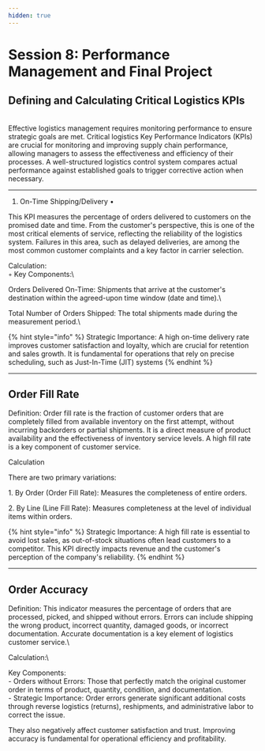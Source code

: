 ```yaml
---
hidden: true
---
```


# Session 8: Performance Management and Final Project

## Defining and Calculating Critical Logistics KPIs

\
Effective logistics management requires monitoring performance to ensure strategic goals are met. Critical logistics Key Performance Indicators (KPIs) are crucial for monitoring and improving supply chain performance, allowing managers to assess the effectiveness and efficiency of their processes. A well-structured logistics control system compares actual performance against established goals to trigger corrective action when necessary.

***

1. On-Time Shipping/Delivery •&#x20;

This KPI measures the percentage of orders delivered to customers on the promised date and time. From the customer's perspective, this is one of the most critical elements of service, reflecting the reliability of the logistics system. Failures in this area, such as delayed deliveries, are among the most common customer complaints and a key factor in carrier selection.

Calculation:\
◦ Key Components:\


Orders Delivered On-Time: Shipments that arrive at the customer's destination within the agreed-upon time window (date and time).\


Total Number of Orders Shipped: The total shipments made during the measurement period.\


{% hint style="info" %}
Strategic Importance: A high on-time delivery rate improves customer satisfaction and loyalty, which are crucial for retention and sales growth. It is fundamental for operations that rely on precise scheduling, such as Just-In-Time (JIT) systems
{% endhint %}

***

## Order Fill Rate&#x20;

Definition: Order fill rate is the fraction of customer orders that are completely filled from available inventory on the first attempt, without incurring backorders or partial shipments. It is a direct measure of product availability and the effectiveness of inventory service levels. A high fill rate is a key component of customer service.&#x20;

Calculation

There are two primary variations:&#x20;

1\. By Order (Order Fill Rate): Measures the completeness of entire orders.&#x20;

2\. By Line (Line Fill Rate): Measures completeness at the level of individual items within orders.&#x20;

{% hint style="info" %}
Strategic Importance: A high fill rate is essential to avoid lost sales, as out-of-stock situations often lead customers to a competitor. This KPI directly impacts revenue and the customer's perception of the company's reliability.
{% endhint %}

***

## Order Accuracy

Definition: This indicator measures the percentage of orders that are processed, picked, and shipped without errors. Errors can include shipping the wrong product, incorrect quantity, damaged goods, or incorrect documentation. Accurate documentation is a key element of logistics customer service.\


Calculation:\


Key Components:\
\- Orders without Errors: Those that perfectly match the original customer order in terms of product, quantity, condition, and documentation.\
\- Strategic Importance: Order errors generate significant additional costs through reverse logistics (returns), reshipments, and administrative labor to correct the issue.&#x20;

They also negatively affect customer satisfaction and trust. Improving accuracy is fundamental for operational efficiency and profitability.
